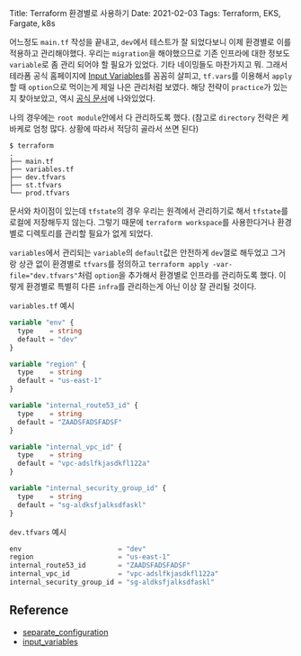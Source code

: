 Title: Terraform 환경별로 사용하기
Date: 2021-02-03
Tags: Terraform, EKS, Fargate, k8s

어느정도 `main.tf` 작성을 끝내고, `dev`에서 테스트가 잘 되었다보니 이제 환경별로 이를 적용하고 관리해야했다. 우리는 `migration`을 해야했으므로 기존 인프라에 대한 정보도 `variable`로 좀 관리 되어야 할 필요가 있었다. 기타 네이밍들도 마찬가지고 뭐. 그래서 테라폼 공식 홈페이지에 [Input Variables][input_variables]를 꼼꼼히 살피고, `tf.vars`를 이용해서 `apply`할 때 `option`으로 먹이는게 제일 나은 관리처럼 보였다. 해당 전략이 `practice`가 있는지 찾아보았고, 역시 [공식 문서][separate_config]에 나와있었다.

나의 경우에는 `root module`안에서 다 관리하도록 했다. (참고로 `directory` 전략은 케바케로 엄청 많다. 상황에 따라서 적당히 골라서 쓰면 된다)

```tree
$ terraform
.
├── main.tf
├── variables.tf
├── dev.tfvars
├── st.tfvars
└── prod.tfvars
```

문서와 차이점이 있는데 `tfstate`의 경우 우리는 원격에서 관리하기로 해서 `tfstate`를 로컬에 저장해두지 않는다. 그렇기 때문에 `terraform workspace`를 사용한다거나 환경별로 디렉토리를 관리할 필요가 없게 되었다.

`variables`에서 관리되는 `variable`의 `default`값은 안전하게 `dev`껄로 해두었고 그거랑 상관 없이 환경별로 `tfvars`를 정의하고 `terraform apply -var-file="dev.tfvars"`처럼 `option`을 추가해서 환경별로 인프라를 관리하도록 했다. 이렇게 환경별로 특별히 다른 `infra`를 관리하는게 아닌 이상 잘 관리될 것이다.

`variables.tf` 예시

```terraform
variable "env" {
  type    = string
  default = "dev"
}

variable "region" {
  type    = string
  default = "us-east-1"
}

variable "internal_route53_id" {
  type    = string
  default = "ZAADSFADSFADSF"
}

variable "internal_vpc_id" {
  type    = string
  default = "vpc-adslfkjasdkfl122a"
}

variable "internal_security_group_id" {
  type    = string
  default = "sg-aldksfjalksdfaskl"
}
```

`dev.tfvars` 예시

```tfvars
env                        = "dev"
region                     = "us-east-1"
internal_route53_id        = "ZAADSFADSFADSF"
internal_vpc_id            = "vpc-adslfkjasdkfl122a"
internal_security_group_id = "sg-aldksfjalksdfaskl"
```

## Reference

- [separate_configuration][separate_config]
- [input_variables][input_variables]

[separate_config]: https://learn.hashicorp.com/tutorials/terraform/organize-configuration#separate-configuration
[input_variables]: https://www.terraform.io/docs/language/values/variables.html
